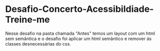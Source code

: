 # Desafio-Concerto-Acessibildiade-Treine-me
Nesse desafio na pasta chamada "Antes" temos um layout com um html sem semântica e o desafio foi aplicar um html semântico e remover ás classes desnecessárias do css.

